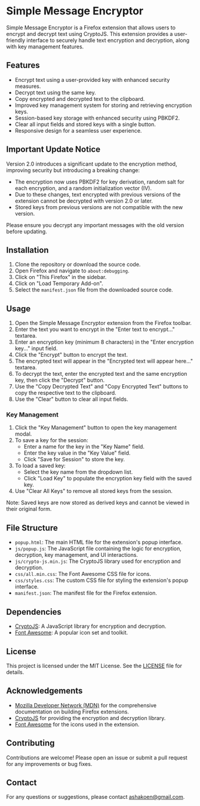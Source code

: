 # Simple Message Encryptor

Simple Message Encryptor is a Firefox extension that allows users to encrypt and decrypt text using CryptoJS. This extension provides a user-friendly interface to securely handle text encryption and decryption, along with key management features.

## Features

- Encrypt text using a user-provided key with enhanced security measures.
- Decrypt text using the same key.
- Copy encrypted and decrypted text to the clipboard.
- Improved key management system for storing and retrieving encryption keys.
- Session-based key storage with enhanced security using PBKDF2.
- Clear all input fields and stored keys with a single button.
- Responsive design for a seamless user experience.

## Important Update Notice

Version 2.0 introduces a significant update to the encryption method, improving security but introducing a breaking change:

- The encryption now uses PBKDF2 for key derivation, random salt for each encryption, and a random initialization vector (IV).
- Due to these changes, text encrypted with previous versions of the extension cannot be decrypted with version 2.0 or later.
- Stored keys from previous versions are not compatible with the new version.

Please ensure you decrypt any important messages with the old version before updating.

## Installation

1. Clone the repository or download the source code.
2. Open Firefox and navigate to `about:debugging`.
3. Click on "This Firefox" in the sidebar.
4. Click on "Load Temporary Add-on".
5. Select the `manifest.json` file from the downloaded source code.

## Usage

1. Open the Simple Message Encryptor extension from the Firefox toolbar.
2. Enter the text you want to encrypt in the "Enter text to encrypt..." textarea.
3. Enter an encryption key (minimum 8 characters) in the "Enter encryption key..." input field.
4. Click the "Encrypt" button to encrypt the text.
5. The encrypted text will appear in the "Encrypted text will appear here..." textarea.
6. To decrypt the text, enter the encrypted text and the same encryption key, then click the "Decrypt" button.
7. Use the "Copy Decrypted Text" and "Copy Encrypted Text" buttons to copy the respective text to the clipboard.
8. Use the "Clear" button to clear all input fields.

### Key Management

1. Click the "Key Management" button to open the key management modal.
2. To save a key for the session:
   - Enter a name for the key in the "Key Name" field.
   - Enter the key value in the "Key Value" field.
   - Click "Save for Session" to store the key.
3. To load a saved key:
   - Select the key name from the dropdown list.
   - Click "Load Key" to populate the encryption key field with the saved key.
4. Use "Clear All Keys" to remove all stored keys from the session.

Note: Saved keys are now stored as derived keys and cannot be viewed in their original form.

## File Structure

- `popup.html`: The main HTML file for the extension's popup interface.
- `js/popup.js`: The JavaScript file containing the logic for encryption, decryption, key management, and UI interactions.
- `js/crypto-js.min.js`: The CryptoJS library used for encryption and decryption.
- `css/all.min.css`: The Font Awesome CSS file for icons.
- `css/styles.css`: The custom CSS file for styling the extension's popup interface.
- `manifest.json`: The manifest file for the Firefox extension.

## Dependencies

- [CryptoJS](https://cryptojs.gitbook.io/docs/): A JavaScript library for encryption and decryption.
- [Font Awesome](https://fontawesome.com/): A popular icon set and toolkit.

## License

This project is licensed under the MIT License. See the [LICENSE](LICENSE) file for details.

## Acknowledgements

- [Mozilla Developer Network (MDN)](https://developer.mozilla.org/en-US/docs/Mozilla/Add-ons/WebExtensions) for the comprehensive documentation on building Firefox extensions.
- [CryptoJS](https://cryptojs.gitbook.io/docs/) for providing the encryption and decryption library.
- [Font Awesome](https://fontawesome.com/) for the icons used in the extension.

## Contributing

Contributions are welcome! Please open an issue or submit a pull request for any improvements or bug fixes.

## Contact

For any questions or suggestions, please contact [ashakoen@gmail.com](mailto:ashakoen@gmail.com).